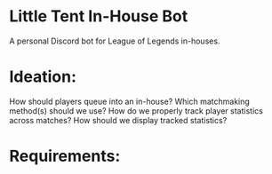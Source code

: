 # Little Tent In-House Bot
A personal Discord bot for League of Legends in-houses.

# Ideation:
How should players queue into an in-house?
Which matchmaking method(s) should we use?
How do we properly track player statistics across matches?
How should we display tracked statistics?

# Requirements: 
